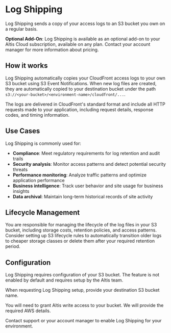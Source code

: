 # Log Shipping

Log Shipping sends a copy of your access logs to an S3 bucket you own on a regular basis.

**Optional Add-On**: Log Shipping is available as an optional add-on to your Altis Cloud
subscription, available on any plan. Contact your account manager for more information
about pricing.

## How it works

Log Shipping automatically copies your CloudFront access logs to your own S3 bucket using
S3 Event Notifications. When new log files are created, they are automatically copied to
your destination bucket under the path
`s3://<your-bucket>/<environment-name>/cloudfront/...`.

The logs are delivered in CloudFront's standard format and include all HTTP requests made
to your application, including request details, response codes, and timing information.

## Use Cases

Log Shipping is commonly used for:

- **Compliance**: Meet regulatory requirements for log retention and audit trails
- **Security analysis**: Monitor access patterns and detect potential security threats
- **Performance monitoring**: Analyze traffic patterns and optimize application performance
- **Business intelligence**: Track user behavior and site usage for business insights
- **Data archival**: Maintain long-term historical records of site activity

## Lifecycle Management

You are responsible for managing the lifecycle of the log files in your S3 bucket,
including storage costs, retention policies, and access patterns. Consider setting up S3
lifecycle rules to automatically transition older logs to cheaper storage classes or
delete them after your required retention period.

## Configuration

Log Shipping requires configuration of your S3 bucket. The feature is not enabled by
default and requires setup by the Altis team.

When requesting Log Shipping setup, provide your destination S3 bucket name.

You will need to grant Altis write access to your bucket. We will provide the required
AWS details.

Contact support or your account manager to enable Log Shipping for your environment.
